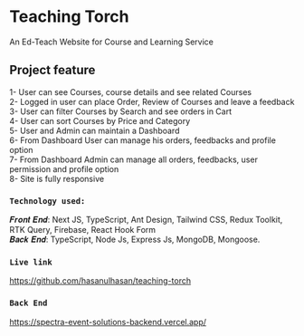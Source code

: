 # Teaching Torch

An Ed-Teach Website for Course and Learning Service

## Project feature

1- User can see Courses, course details and see related Courses</br>
2- Logged in user can place Order, Review of Courses and leave a feedback</br>
3- User can filter Courses by Search and see orders in Cart</br>
4- User can sort Courses by Price and Category</br>
5- User and Admin can maintain a Dashboard</br>
6- From Dashboard User can manage his orders, feedbacks and profile option</br>
7- From Dashboard Admin can manage all orders, feedbacks, user permission and profile option</br>
8- Site is fully responsive</br>

### `Technology used:`

𝑭𝒓𝒐𝒏𝒕 𝑬𝒏𝒅: Next JS, TypeScript, Ant Design, Tailwind CSS, Redux Toolkit, RTK Query, Firebase, React Hook Form</br>
𝑩𝒂𝒄𝒌 𝑬𝒏𝒅: TypeScript, Node Js, Express Js, MongoDB, Mongoose. </br>

### `Live link`

https://github.com/hasanulhasan/teaching-torch

### `Back End`

https://spectra-event-solutions-backend.vercel.app/

<!-- </br></br>
## Try as Admin  </br>
Email: hasanulkarimh@gmail.com </br>
Password: 123456 </br>

## Try as User  </br>
Email: gdbd1971@gmail.com </br>
Password: 123456 </br> -->
